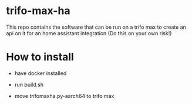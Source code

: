# trifo-max-ha

This repo contains the software that can be run on a trifo max to create an api on it for an home assistant integration (Do this on your own risk!)


# How to install

- have docker installed

- run build.sh

- move trifomaxha.py-aarch64 to trifo max